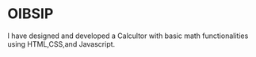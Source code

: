 # OIBSIP
I have  designed and developed a Calcultor with basic  math functionalities using HTML,CSS,and Javascript.
